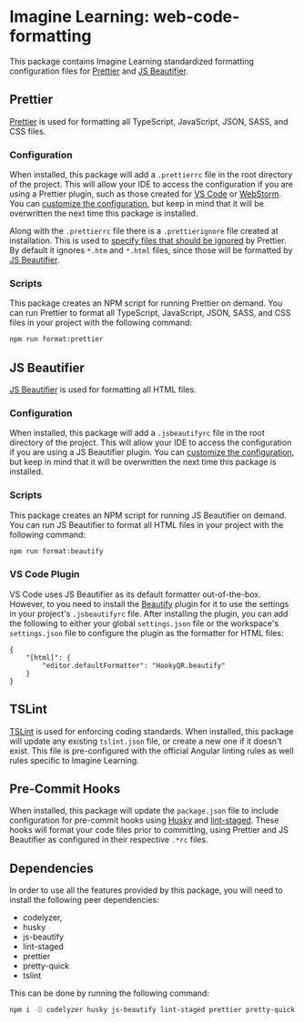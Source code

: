 # Imagine Learning: web-code-formatting
This package contains Imagine Learning standardized formatting configuration files for [Prettier](https://prettier.io) and [JS Beautifier](https://github.com/beautify-web/js-beautify).

## Prettier
[Prettier](https://github.com/prettier/prettier) is used for formatting all TypeScript, JavaScript, JSON, SASS, and CSS files.

### Configuration
When installed, this package will add a `.prettierrc` file in the root directory of the project.
This will allow your IDE to access the configuration if you are using a Prettier plugin, such as those created for [VS Code](https://marketplace.visualstudio.com/items?itemName=esbenp.prettier-vscode) or [WebStorm](https://plugins.jetbrains.com/plugin/10456-prettier).
You can [customize the configuration](https://prettier.io/docs/en/configuration.html), but keep in mind that it will be overwritten the next time this package is installed.

Along with the `.prettierrc` file there is a `.prettierignore` file created at installation.
This is used to [specify files that should be ignored](https://prettier.io/docs/en/ignore.html#ignoring-files) by Prettier. By default it ignores `*.htm` and `*.html` files, since those will be formatted by [JS Beautifier](#js-beautifier).

### Scripts
This package creates an NPM script for running Prettier on demand.
You can run Prettier to format all TypeScript, JavaScript, JSON, SASS, and CSS files in your project with the following command:
```bash
npm run format:prettier
```

## JS Beautifier
[JS Beautifier](https://github.com/beautify-web/js-beautify) is used for formatting all HTML files.

### Configuration
When installed, this package will add a `.jsbeautifyrc` file in the root directory of the project.
This will allow your IDE to access the configuration if you are using a JS Beautifier plugin.
You can [customize the configuration](https://github.com/beautify-web/js-beautify#options), but keep in mind that it will be overwritten the next time this package is installed.

### Scripts
This package creates an NPM script for running JS Beautifier on demand.
You can run JS Beautifier to format all HTML files in your project with the following command:
```bash
npm run format:beautify
```

### VS Code Plugin
VS Code uses JS Beautifier as its default formatter out-of-the-box.
However, to you need to install the [Beautify](https://marketplace.visualstudio.com/items?itemName=HookyQR.beautify) plugin for it to use the settings in your project's `.jsbeautifyrc` file.
After installing the plugin, you can add the following to either your global `settings.json` file or the workspace's `settings.json` file to configure the plugin as the formatter for HTML files:
```
{
    "[html]": {
        "editor.defaultFormatter": "HookyQR.beautify"
    }
}
```

## TSLint
[TSLint](https://github.com/palantir/tslint) is used for enforcing coding standards.
When installed, this package will update any existing `tslint.json` file, or create a new one if it doesn't exist.
This file is pre-configured with the official Angular linting rules as well rules specific to Imagine Learning.

## Pre-Commit Hooks
When installed, this package will update the `package.json` file to include configuration for pre-commit hooks using [Husky](https://github.com/typicode/husky) and [lint-staged](https://github.com/okonet/lint-staged). These hooks will format your code files prior to committing, using Prettier and JS Beautifier as configured in their respective `.*rc` files.

## Dependencies
In order to use all the features provided by this package, you will need to install the following peer dependencies:
- codelyzer,
- husky
- js-beautify
- lint-staged
- prettier
- pretty-quick
- tslint

This can be done by running the following command:
```bash
npm i -D codelyzer husky js-beautify lint-staged prettier pretty-quick tslint
```
